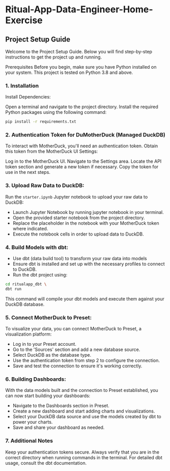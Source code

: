 # Ritual-App-Data-Engineer-Home-Exercise


## Project Setup Guide
Welcome to the Project Setup Guide. Below you will find step-by-step instructions to get the project up and running.

Prerequisites
Before you begin, make sure you have Python installed on your system. This project is tested on Python 3.8 and above.

### 1. Installation
Install Dependencies:

Open a terminal and navigate to the project directory. Install the required Python packages using the following command:

```sh
pip install -r requirements.txt
```

### 2. Authentication Token for DuMotherDuck (Managed DuckDB)

To interact with MotherDuck, you'll need an authentication token. Obtain this token from the MotherDuck UI Settings:

Log in to the MotherDuck UI.
Navigate to the Settings area.
Locate the API token section and generate a new token if necessary.
Copy the token for use in the next steps.

### 3. Upload Raw Data to DuckDB:

Run the `starter.ipynb`  Jupyter notebook to upload your raw data to DuckDB:

- Launch Jupyter Notebook by running jupyter notebook in your terminal.
- Open the provided starter notebook from the project directory.
- Replace the placeholder in the notebook with your MotherDuck token where indicated.
- Execute the notebook cells in order to upload data to DuckDB.

### 4. Build Models with dbt:

- Use dbt (data build tool) to transform your raw data into models
- Ensure dbt is installed and set up with the necessary profiles to connect to DuckDB.
- Run the dbt project using:
```sh
cd ritualapp_dbt \
dbt run
```
This command will compile your dbt models and execute them against your DuckDB database.

### 5. Connect MotherDuck to Preset:

To visualize your data, you can connect MotherDuck to Preset, a visualization platform:

- Log in to your Preset account.
- Go to the 'Sources' section and add a new database source.
- Select DuckDB as the database type.
- Use the authentication token from step 2 to configure the connection.
- Save and test the connection to ensure it's working correctly.

### 6. Building Dashboards:

With the data models built and the connection to Preset established, you can now start building your dashboards:

- Navigate to the Dashboards section in Preset.
- Create a new dashboard and start adding charts and visualizations.
- Select your DuckDB data source and use the models created by dbt to power your charts.
- Save and share your dashboard as needed.

### 7. Additional Notes
Keep your authentication tokens secure.
Always verify that you are in the correct directory when running commands in the terminal.
For detailed dbt usage, consult the dbt documentation.